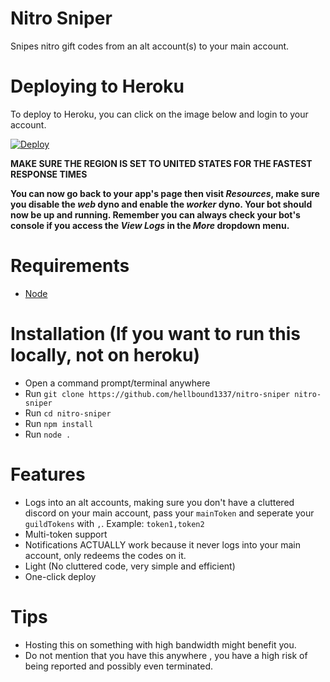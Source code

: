 # Nitro Sniper
Snipes nitro gift codes from an alt account(s) to your main account.

# Deploying to Heroku

To deploy to Heroku, you can click on the image below and login to your account.

[![Deploy](https://www.herokucdn.com/deploy/button.svg)](https://heroku.com/deploy?template=https://github.com/hellbound1337/nitro-sniper/tree/master)

**MAKE SURE THE REGION IS SET TO UNITED STATES FOR THE FASTEST RESPONSE TIMES**

**You can now go back to your app's page then visit *Resources*, make sure you disable the *web* dyno and enable the *worker* dyno. Your bot should now be up and running. Remember you can always check your bot's console if you access the *View Logs* in the *More* dropdown menu.**

# Requirements
- [Node](https://nodejs.org/en/)

# Installation (If you want to run this locally, not on heroku)
- Open a command prompt/terminal anywhere
- Run `git clone https://github.com/hellbound1337/nitro-sniper nitro-sniper`
- Run `cd nitro-sniper`
- Run `npm install`
- Run `node .`

# Features
- Logs into an alt accounts, making sure you don't have a cluttered discord on your main account, pass your `mainToken` and seperate your `guildTokens` with `,`. Example: `token1,token2`
- Multi-token support
- Notifications ACTUALLY work because it never logs into your main account, only redeems the codes on it.
- Light (No cluttered code, very simple and efficient)
- One-click deploy

# Tips
- Hosting this on something with high bandwidth might benefit you.
- Do not mention that you have this anywhere , you have a high risk of being reported and possibly even terminated.
